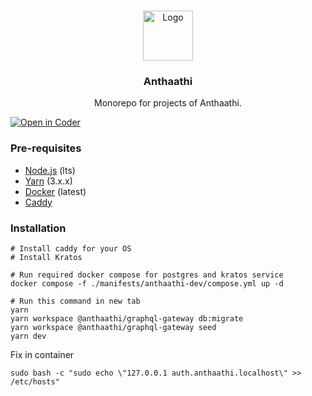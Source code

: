 <a name="readme-top"></a>

<!-- PROJECT LOGO -->
<br />
<div align="center">
  <a href="https://github.com/anthaathi/anthaathi">
    <img src="https://anthaathi.org/logo.png" alt="Logo" width="80" height="80">
  </a>
  <h3 align="center">Anthaathi</h3>
  <p align="center">
    Monorepo for projects of Anthaathi.
  </p>
</div>

[![Open in Coder](https://coder.anthaathi.internal/open-in-coder.svg)](https://coder.anthaathi.internal/templates/kubernetes/workspace?mode=auto&param.cpu=4&param.memory=8&param.git_repo=git%40gitlab.anthaathi.internal%3Aanthaathi%2Fanthaathi-next.git)

### Pre-requisites

- [Node.js](https://nodejs.org/en/) (lts)
- [Yarn](https://yarnpkg.com/) (3.x.x)
- [Docker](https://www.docker.com/) (latest)
- [Caddy](https://caddyserver.com/docs/install)

### Installation

```shell
# Install caddy for your OS
# Install Kratos

# Run required docker compose for postgres and kratos service
docker compose -f ./manifests/anthaathi-dev/compose.yml up -d

# Run this command in new tab
yarn
yarn workspace @anthaathi/graphql-gateway db:migrate
yarn workspace @anthaathi/graphql-gateway seed
yarn dev
```

Fix in container
```
sudo bash -c "sudo echo \"127.0.0.1 auth.anthaathi.localhost\" >> /etc/hosts"
```
